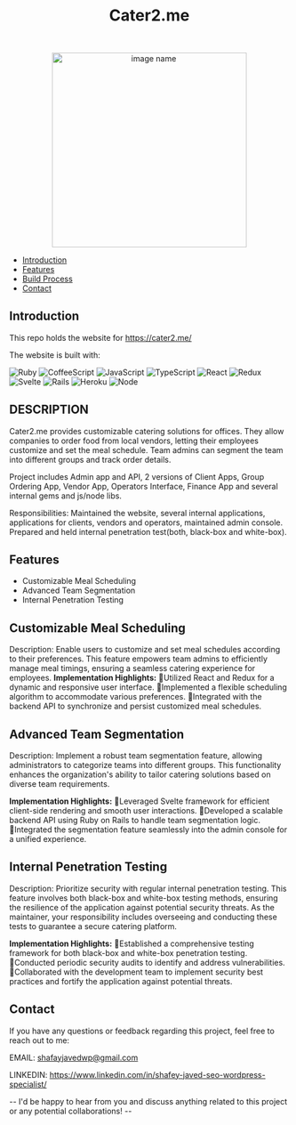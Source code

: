 <h1 align="center"> Cater2.me</h1> <br>
<p align="center">
  <a href="https://gitpoint.co/">
   <img alt="image name" title="title" src="https://cater2.me/wp-content/themes/cater2me/images/footer-cater.png" width="350px" >
  </a>
</p>

- [Introduction](#introduction)
- [Features](#features)
- [Build Process](#build-process)
- [Contact](#contact)

## Introduction
This repo holds the website for https://cater2.me/

The website is built with:

![Ruby](https://img.shields.io/badge/Ruby-2.7.4-red.svg)
![CoffeeScript](https://img.shields.io/badge/CoffeeScript-1.12.8-brown.svg)
![JavaScript](https://img.shields.io/badge/JavaScript-ES6-yellow.svg)
![TypeScript](https://img.shields.io/badge/TypeScript-4.4.4-blue.svg)
![React](https://img.shields.io/badge/React-17.0.2-blue.svg)
![Redux](https://img.shields.io/badge/Redux-4.1.1-purple.svg)
![Svelte](https://img.shields.io/badge/Svelte-3.44.0-orange.svg)
![Rails](https://img.shields.io/badge/Rails-6.1.4.1-red.svg)
![Heroku](https://img.shields.io/badge/Heroku-deployed-brightgreen.svg)
![Node](https://img.shields.io/badge/Node-14.17.6-green.svg)


## DESCRIPTION
Cater2.me provides customizable catering solutions for offices. They allow companies to order food from local vendors, letting their employees customize and set the meal schedule. Team admins can segment the team into different groups and track order details.

Project includes Admin app and API, 2 versions of Client Apps, Group Ordering App, Vendor App, Operators Interface, Finance App and several internal gems and js/node libs.

Responsibilities:
Maintained the website, several internal applications, applications for clients, vendors and operators, maintained admin console. Prepared and held internal penetration test(both, black-box and white-box).



## Features

- Customizable Meal Scheduling
- Advanced Team Segmentation
- Internal Penetration Testing



## Customizable Meal Scheduling
Description: Enable users to customize and set meal schedules according to their preferences. This feature empowers team admins to efficiently manage meal timings, ensuring a seamless catering experience for employees.
**Implementation Highlights:**
Utilized React and Redux for a dynamic and responsive user interface.
Implemented a flexible scheduling algorithm to accommodate various preferences.
Integrated with the backend API to synchronize and persist customized meal schedules.



## Advanced Team Segmentation
Description: Implement a robust team segmentation feature, allowing administrators to categorize teams into different groups. This functionality enhances the organization's ability to tailor catering solutions based on diverse team requirements.

**Implementation Highlights:**
Leveraged Svelte framework for efficient client-side rendering and smooth user interactions.
Developed a scalable backend API using Ruby on Rails to handle team segmentation logic.
Integrated the segmentation feature seamlessly into the admin console for a unified experience.



## Internal Penetration Testing
Description: Prioritize security with regular internal penetration testing. This feature involves both black-box and white-box testing methods, ensuring the resilience of the application against potential security threats. As the maintainer, your responsibility includes overseeing and conducting these tests to guarantee a secure catering platform.

**Implementation Highlights:**
Established a comprehensive testing framework for both black-box and white-box penetration testing.
Conducted periodic security audits to identify and address vulnerabilities.
Collaborated with the development team to implement security best practices and fortify the application against potential threats.




## Contact

If you have any questions or feedback regarding this project, feel free to reach out to me:


EMAIL: shafayjavedwp@gmail.com

LINKEDIN: https://www.linkedin.com/in/shafey-javed-seo-wordpress-specialist/

-- I'd be happy to hear from you and discuss anything related to this project or any potential collaborations! --
